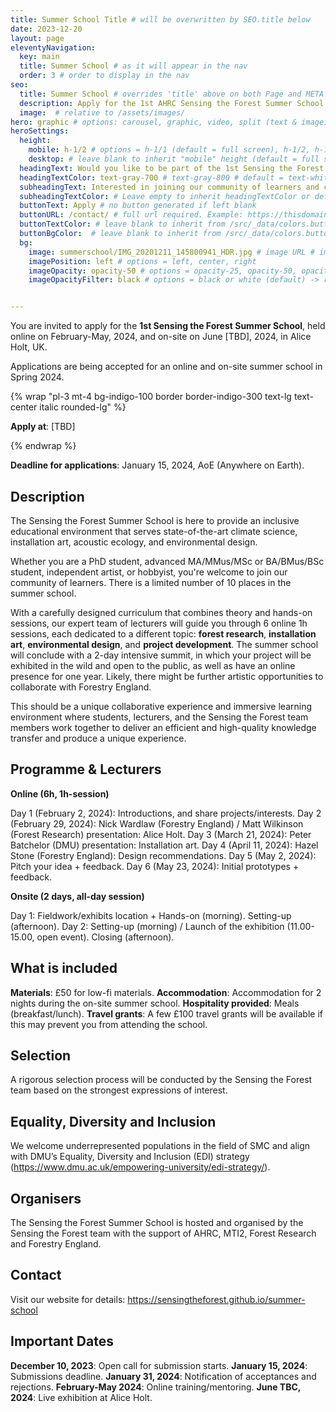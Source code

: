 ```yaml
---
title: Summer School Title # will be overwritten by SEO.title below
date: 2023-12-20
layout: page
eleventyNavigation:
  key: main
  title: Summer School # as it will appear in the nav
  order: 3 # order to display in the nav
seo:
  title: Summer School # overrides 'title' above on both Page and META
  description: Apply for the 1st AHRC Sensing the Forest Summer School (Feb-Jun 2024)
  image:  # relative to /assets/images/
hero: graphic # options: carousel, graphic, video, split (text & image)
heroSettings:
  height:
    mobile: h-1/2 # options = h-1/1 (default = full screen), h-1/2, h-1/3, h-3/4, h-9/10, h-48 (12rem, 192px), h-56 (14rem, 224px), h-64 (16rem, 256px)
    desktop: # leave blank to inherit "mobile" height (default = full screen)
  headingText: Would you like to be part of the 1st Sensing the Forest Summer School?
  headingTextColor: text-gray-700 # text-gray-800 # default = text-white (can use any TailwindCSS text-[color]-[xxx])
  subheadingText: Interested in joining our community of learners and contribute shaping a unique experience?
  subheadingTextColor: # Leave empty to inherit headingTextColor or default (text-white) or use any text-[color]-[xxx]
  buttonText: Apply # no button generated if left blank
  buttonURL: /contact/ # full url required. Example: https://thisdomain.com/somepage/
  buttonTextColor: # leave blank to inherit from /src/_data/colors.buttonCustom or buttonDefault
  buttonBgColor:  # leave blank to inherit from /src/_data/colors.buttonCustom.bg or buttonDefault.bg
  bg:
    image: summerschool/IMG_20201211_145800941_HDR.jpg # image URL # image URL
    imagePosition: left # options = left, center, right
    imageOpacity: opacity-50 # options = opacity-25, opacity-50, opacity-75, opacity-100 (default)
    imageOpacityFilter: black # options = black or white (default) -> really depends on your background image


---
```


You are invited to apply for the **1st Sensing the Forest Summer School**, held online on February-May, 2024, and on-site on June [TBD], 2024, in Alice Holt, UK.

Applications are being accepted for an online and on-site summer school in Spring 2024.

{% wrap "pl-3 mt-4 bg-indigo-100 border border-indigo-300 text-lg text-center italic rounded-lg" %}

**Apply at**: [TBD]

{% endwrap %}

**Deadline for applications**: January 15, 2024, AoE (Anywhere on Earth).

## Description

The Sensing the Forest Summer School is here to provide an inclusive educational environment that serves state-of-the-art climate science, installation art, acoustic ecology, and environmental design.

Whether you are a PhD student, advanced MA/MMus/MSc or BA/BMus/BSc student, independent artist, or hobbyist, you're welcome to join our community of learners. There is a limited number of 10 places in the summer school.

With a carefully designed curriculum that combines theory and hands-on sessions, our expert team of lecturers will guide you through 6 online 1h sessions, each dedicated to a different topic: **forest research**, **installation art**, **environmental design**, and **project development**. The summer school will conclude with a 2-day intensive summit, in which your project will be exhibited in the wild and open to the public, as well as have an online presence for one year. Likely, there might be further artistic opportunities to collaborate with Forestry England.

This should be a unique collaborative experience and immersive learning environment where students, lecturers, and the Sensing the Forest team members work together to deliver an efficient and high-quality knowledge transfer and produce a unique experience.

## Programme & Lecturers

**Online (6h, 1h-session)**

Day 1 (February 2, 2024): Introductions, and share projects/interests.
Day 2 (February 29, 2024): Nick Wardlaw (Forestry England) / Matt Wilkinson (Forest Research) presentation: Alice Holt.
Day 3 (March 21, 2024): Peter Batchelor (DMU) presentation: Installation art.
Day 4 (April 11, 2024): Hazel Stone (Forestry England): Design recommendations.
Day 5 (May 2, 2024): Pitch your idea + feedback.
Day 6 (May 23, 2024): Initial prototypes + feedback.

**Onsite (2 days, all-day session)**

Day 1: Fieldwork/exhibits location + Hands-on (morning). Setting-up (afternoon).
Day 2: Setting-up (morning) / Launch of the exhibition (11.00-15.00, open event). Closing (afternoon).

## What is included

**Materials**: £50 for low-fi materials.
**Accommodation**: Accommodation for 2 nights during the on-site summer school.
**Hospitality provided**: Meals (breakfast/lunch).
**Travel grants**: A few £100 travel grants will be available if this may prevent you from attending the school.

## Selection

A rigorous selection process will be conducted by the Sensing the Forest team based on the strongest expressions of interest.

## Equality, Diversity and Inclusion

We welcome underrepresented populations in the field of SMC and align with DMU’s Equality, Diversity and Inclusion (EDI) strategy (https://www.dmu.ac.uk/empowering-university/edi-strategy/).

## Organisers

The Sensing the Forest Summer School is hosted and organised by the Sensing the Forest team with the support of AHRC, MTI2, Forest Research and Forestry England.

## Contact

Visit our website for details: https://sensingtheforest.github.io/summer-school

## Important Dates

**December 10, 2023**: Open call for submission starts.
**January 15, 2024**: Submissions deadline.
**January 31, 2024**: Notification of acceptances and rejections.
**February-May 2024**: Online training/mentoring.
**June TBC, 2024**: Live exhibition at Alice Holt.
